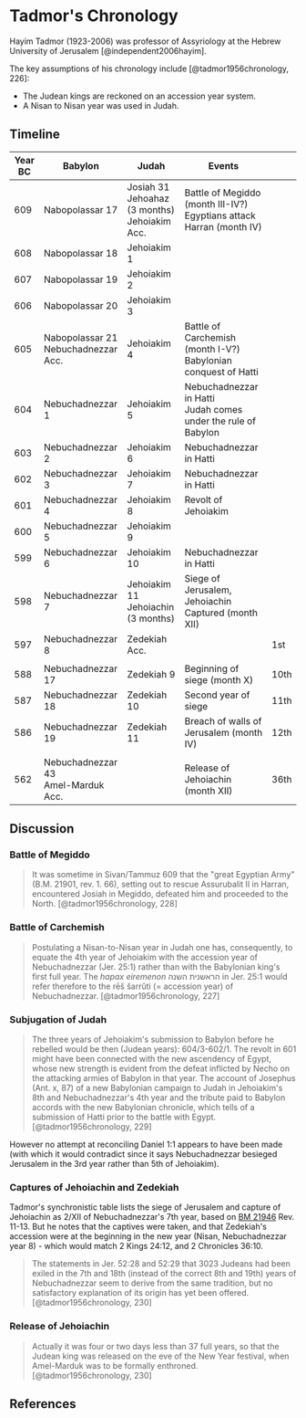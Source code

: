 # Tadmor's Chronology

Hayim Tadmor (1923-2006) was professor of Assyriology at the Hebrew University of Jerusalem [@independent2006hayim].

The key assumptions of his chronology include [@tadmor1956chronology, 226]:

- The Judean kings are reckoned on an accession year system.
- A Nisan to Nisan year was used in Judah.

## Timeline

| Year BC | Babylon                                | Judah                                              | Events                                                                   |      |
|---------|----------------------------------------|----------------------------------------------------|--------------------------------------------------------------------------|------|
| 609     | Nabopolassar 17                        | Josiah 31<br>Jehoahaz (3 months)<br>Jehoiakim Acc. | Battle of Megiddo (month III-IV?)<br>Egyptians attack Harran (month IV)  |      |
| 608     | Nabopolassar 18                        | Jehoiakim 1                                        |                                                                          |      |
| 607     | Nabopolassar 19                        | Jehoiakim 2                                        |                                                                          |      |
| 606     | Nabopolassar 20                        | Jehoiakim 3                                        |                                                                          |      |
| 605     | Nabopolassar 21<br>Nebuchadnezzar Acc. | Jehoiakim 4                                        | Battle of Carchemish (month I-V?)<br>Babylonian conquest of Hatti        |      |
| 604     | Nebuchadnezzar 1                       | Jehoiakim 5                                        | Nebuchadnezzar in Hatti<br>Judah comes under the rule of Babylon         |      |
| 603     | Nebuchadnezzar 2                       | Jehoiakim 6                                        | Nebuchadnezzar in Hatti                                                  |      |
| 602     | Nebuchadnezzar 3                       | Jehoiakim 7                                        | Nebuchadnezzar in Hatti                                                  |      |
| 601     | Nebuchadnezzar 4                       | Jehoiakim 8                                        | Revolt of Jehoiakim                                                      |      |
| 600     | Nebuchadnezzar 5                       | Jehoiakim 9                                        |                                                                          |      |
| 599     | Nebuchadnezzar 6                       | Jehoiakim 10                                       | Nebuchadnezzar in Hatti                                                  |      |
| 598     | Nebuchadnezzar 7                       | Jehoiakim 11<br>Jehoiachin (3 months)              | Siege of Jerusalem, Jehoiachin Captured (month XII)                      |      |
| 597     | Nebuchadnezzar 8                       | Zedekiah Acc.                                      |                                                                          | 1st  |
|         |                                        |                                                    |                                                                          |      |
| 588     | Nebuchadnezzar 17                      | Zedekiah 9                                         | Beginning of siege (month X)                                             | 10th |
| 587     | Nebuchadnezzar 18                      | Zedekiah 10                                        | Second year of siege                                                     | 11th |
| 586     | Nebuchadnezzar 19                      | Zedekiah 11                                        | Breach of walls of Jerusalem (month IV)                                  | 12th |
|         |                                        |                                                    |                                                                          |      |
| 562     | Nebuchadnezzar 43<br>Amel-Marduk Acc.  |                                                    | Release of Jehoiachin (month XII)                                        | 36th |

## Discussion

### Battle of Megiddo

> It was sometime in Sivan/Tammuz
  609 that the "great Egyptian Army"
  (B.M. 21901, rev. 1. 66), setting out to
  rescue Assurubalit II in Harran, encountered
  Josiah in Megiddo, defeated him
  and proceeded to the North. [@tadmor1956chronology, 228]

### Battle of Carchemish

> Postulating a Nisan-to-Nisan year in
  Judah one has, consequently, 
  to equate the 4th year of Jehoiakim with the accession
  year of Nebuchadnezzar (Jer. 25:1)
  rather than with the Babylonian king's
  first full year. The *hapax eiremenon* הראשנית השנה
  in Jer. 25:1 would refer therefore
  to the rēš šarrǔti (= accession year)
  of Nebuchadnezzar. [@tadmor1956chronology, 227]

### Subjugation of Judah

> The three years of Jehoiakim's submission to
  Babylon before he rebelled would be then (Judean
  years): 604/3-602/1. The revolt in 601 might have
  been connected with the new ascendency of Egypt,
  whose new strength is evident from the defeat inflicted
  by Necho on the attacking armies of Babylon in that
  year. The account of Josephus (Ant. x, 87) of a new
  Babylonian campaign to Judah in Jehoiakim's 8th
  and Nebuchadnezzar's 4th year and the tribute paid
  to Babylon accords with the new Babylonian chronicle,
  which tells of a submission of Hatti prior to the
  battle with Egypt. [@tadmor1956chronology, 229]

However no attempt at reconciling Daniel 1:1 appears to have been made 
(with which it would contradict since it says Nebuchadnezzar besieged 
Jerusalem in the 3rd year rather than 5th of Jehoiakim).

### Captures of Jehoiachin and Zedekiah

Tadmor's synchronistic table lists the siege of Jerusalem and capture of Jehoiachin as 2/XII of Nebuchadnezzar's
7th year, based on [BM 21946](../../orthodox/chronicles/bm21946.md) Rev. 11-13.
But he notes that the captives were taken, and that Zedekiah's accession were at the beginning in the new year 
(Nisan, Nebuchadnezzar year 8) - which would match 2 Kings 24:12, and 2 Chronicles 36:10.

> The statements in Jer. 52:28 and 52:29 that
  3023 Judeans had been exiled in the 7th and 18th (instead
  of the correct 8th and 19th) years of Nebuchadnezzar
  seem to derive from the same tradition, but no
  satisfactory explanation of its origin has yet been
  offered. [@tadmor1956chronology, 230]

### Release of Jehoiachin

> Actually it was four or two days less than 37 full
  years, so that the Judean king was released on the eve
  of the New Year festival, when Amel-Marduk was to
  be formally enthroned. [@tadmor1956chronology, 230]

## References
